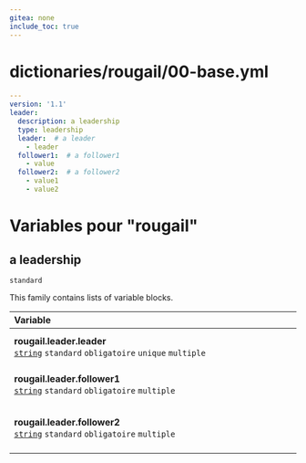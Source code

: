 ```yaml
---
gitea: none
include_toc: true
---
```

# dictionaries/rougail/00-base.yml

```yaml
---
version: '1.1'
leader:
  description: a leadership
  type: leadership
  leader:  # a leader
    - leader
  follower1:  # a follower1
    - value
  follower2:  # a follower2
    - value1
    - value2
```
# Variables pour "rougail"

## a leadership

`standard`


This family contains lists of variable blocks.

| Variable&nbsp;&nbsp;&nbsp;&nbsp;&nbsp;&nbsp;&nbsp;&nbsp;&nbsp;&nbsp;&nbsp;&nbsp;&nbsp;&nbsp;&nbsp;&nbsp;&nbsp;&nbsp;&nbsp;&nbsp;&nbsp;&nbsp;&nbsp;&nbsp;&nbsp;&nbsp;&nbsp;&nbsp;&nbsp;&nbsp;&nbsp;&nbsp;&nbsp;&nbsp;&nbsp;&nbsp;&nbsp;&nbsp;&nbsp;&nbsp;&nbsp;&nbsp;&nbsp;&nbsp;&nbsp;&nbsp;&nbsp;&nbsp;&nbsp;&nbsp;&nbsp;&nbsp;&nbsp;&nbsp;&nbsp;&nbsp;&nbsp;&nbsp;&nbsp;&nbsp;&nbsp;&nbsp;&nbsp;&nbsp;&nbsp;&nbsp;&nbsp;&nbsp;&nbsp;&nbsp;&nbsp;&nbsp;&nbsp;&nbsp;&nbsp;&nbsp;&nbsp;&nbsp;&nbsp;&nbsp;&nbsp;&nbsp;&nbsp;&nbsp;&nbsp;&nbsp;&nbsp;&nbsp;&nbsp;&nbsp;&nbsp;&nbsp;&nbsp;&nbsp;&nbsp;&nbsp;&nbsp;&nbsp;&nbsp;&nbsp;&nbsp;&nbsp;&nbsp;&nbsp;&nbsp;&nbsp;&nbsp;&nbsp;&nbsp;&nbsp;&nbsp;   | Description&nbsp;&nbsp;&nbsp;&nbsp;&nbsp;&nbsp;&nbsp;&nbsp;&nbsp;&nbsp;&nbsp;&nbsp;&nbsp;&nbsp;&nbsp;&nbsp;&nbsp;&nbsp;&nbsp;&nbsp;&nbsp;&nbsp;&nbsp;&nbsp;&nbsp;&nbsp;&nbsp;&nbsp;&nbsp;&nbsp;&nbsp;&nbsp;&nbsp;&nbsp;&nbsp;&nbsp;&nbsp;&nbsp;&nbsp;&nbsp;&nbsp;&nbsp;&nbsp;&nbsp;&nbsp;&nbsp;&nbsp;&nbsp;&nbsp;&nbsp;&nbsp;&nbsp;&nbsp;&nbsp;&nbsp;&nbsp;&nbsp;&nbsp;&nbsp;&nbsp;&nbsp;&nbsp;&nbsp;&nbsp;&nbsp;&nbsp;&nbsp;&nbsp;&nbsp;&nbsp;&nbsp;&nbsp;&nbsp;&nbsp;&nbsp;&nbsp;&nbsp;&nbsp;&nbsp;&nbsp;&nbsp;&nbsp;&nbsp;&nbsp;&nbsp;&nbsp;&nbsp;&nbsp;&nbsp;&nbsp;&nbsp;&nbsp;&nbsp;&nbsp;&nbsp;&nbsp;&nbsp;&nbsp;&nbsp;&nbsp;&nbsp;&nbsp;&nbsp;&nbsp;&nbsp;&nbsp;&nbsp;&nbsp;   |
|------------------------------------------------------------------------------------------------------------------------------------------------------------------------------------------------------------------------------------------------------------------------------------------------------------------------------------------------------------------------------------------------------------------------------------------------------------------------------------------------------------------------------------------------------------------------------------------------------------------------------------------------------------------------------------------------------|---------------------------------------------------------------------------------------------------------------------------------------------------------------------------------------------------------------------------------------------------------------------------------------------------------------------------------------------------------------------------------------------------------------------------------------------------------------------------------------------------------------------------------------------------------------------------------------------------------------------------------------------------------------------------------------|
| **rougail.leader.leader**<br/>[`string`](https://rougail.readthedocs.io/en/latest/variable.html#variables-types) `standard` `obligatoire` `unique` `multiple`                                                                                                                                                                                                                                                                                                                                                                                                                                                                                                                                        | A leader.<br/>**Défaut**: <br/>- leader                                                                                                                                                                                                                                                                                                                                                                                                                                                                                                                                                                                                                                               |
| **rougail.leader.follower1**<br/>[`string`](https://rougail.readthedocs.io/en/latest/variable.html#variables-types) `standard` `obligatoire` `multiple`                                                                                                                                                                                                                                                                                                                                                                                                                                                                                                                                              | A follower1.<br/>**Défaut**: <br/>- value                                                                                                                                                                                                                                                                                                                                                                                                                                                                                                                                                                                                                                             |
| **rougail.leader.follower2**<br/>[`string`](https://rougail.readthedocs.io/en/latest/variable.html#variables-types) `standard` `obligatoire` `multiple`                                                                                                                                                                                                                                                                                                                                                                                                                                                                                                                                              | A follower2.<br/>**Défaut**: <br/>- value1<br/>- value2                                                                                                                                                                                                                                                                                                                                                                                                                                                                                                                                                                                                                               |


